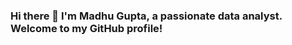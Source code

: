 ### Hi there 👋 I'm Madhu Gupta, a passionate data analyst. Welcome to my GitHub profile!

<!--
**Madhugupta95/Madhugupta95** is a ✨ _special_ ✨ repository because its `README.md` (this file) appears on your GitHub profile.

Here are some ideas to get you started:

## 🌱 I’m currently learning ...Machine Learning
- 👯 I’m looking to collaborate on ...
- 🤔 I’m looking for help with ...
## 💬 Ask me about ...

- Data Visualization 📊
- Python Programming 🐍
- SQL Database Management 🗃️
- My Favorite Projects 🚀

Feel free to reach out if you have questions or discussions related to these topics!

- 📫 How to reach me: ...📧 Email: 98madhugupta@gmail.com

💬 LinkedIn: https://www.linkedin.com/in/madhu-gupta-0953a0209/

- 😄 Pronouns: ...
- ⚡ Fun fact: ...
Python, SQL, and a little bit of Human! 🐍💼🗣️ I believe in the power of code, databases, and effective communication to create meaningful solutions.


-->
